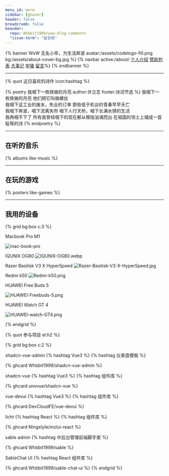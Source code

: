 ```yaml
---
menu_id: more
sidebar: [ghuser]
header: false
breadcrumb: false
beaudar:
  repo: Whbbit1999/wxw-blog-comments
  "issue-term": "留言板"
---
```


{% banner WxW 无名小卒，为生活奔波 avatar:/assets/codelogo-fill.png bg:/assets/about-cover-bg.jpg %}
{% navbar active:/about/ [个人介绍](/about/) [赞助列表](/about/sponsor.html) [大事记](/about/timeline.html) [牢骚](/about/sao.html) [留言](#comments)%}
{% endbanner %}

---

{% quot 近日喜欢的诗作 icon:hashtag %}

{% poetry 我咽下一枚铁做的月亮 author:许立志 footer:诗词节选 %}
我咽下一枚铁做的月亮
他们把它叫做螺丝
<br />
我咽下这工业的废水，失业的订单
那些低于机台的青春早早夭亡
<br />
我咽下奔波，咽下流离失所
咽下人行天桥，咽下长满水锈的生活
<br />
我再咽不下了
所有我曾经咽下的现在都从喉咙汹涌而出
在祖国的领土上铺成一首
耻辱的诗
{% endpoetry %}

<!-- > 曾经短暂在钢厂工作过的我感触颇深 -->

---

## 在听的音乐

{% albums like-music %}

---

## 在玩的游戏

{% posters like-games %}

---

## 我用的设备

{% grid bg:box c:3 %}

<!-- cell -->

Macbook Pro M1

![mac-book-pro](/assets/more/mac-book-pro.jpg)

<!-- cell -->

IQUNIX OG80
![IQUNIX-OG80.webp](/assets/more/IQUNIX-OG80.webp)

<!-- cell -->

Razer Basilisk V3 X HyperSpeed
![Razer-Basilisk-V3-X-HyperSpeed.jpg](/assets/more/Razer-Basilisk-V3-X-HyperSpeed.jpg)

<!-- cell -->

Redmi k50
![Redmi-k50.png](/assets/more/Redmi-k50.png)

<!-- cell -->

HUAWEI Free Buds 5

![HUAWEI-Freebuds-5.png](/assets/more/HUAWEI-Freebuds-5.png)

<!-- cell -->

HUAWEI Watch GT 4

![HUAWEI-watch-GT4.png](/assets/more/HUAWEI-watch-GT4.png)

{% endgrid %}

{% quot 参与项目  el:h2 %}

{% grid bg:box c:2 %}

<!-- cell -->

shadcn-vue-admin {% hashtag Vue3 %} {% hashtag 仪表盘模板 %}

{% ghcard Whbbit1999/shadcn-vue-admin %}

<!-- cell -->

shadcn-vue {% hashtag Vue3 %} {% hashtag 组件库 %}

{% ghcard unovue/shadcn-vue %}

<!-- cell -->

vue-devui {% hashtag Vue3 %} {% hashtag 组件库 %}

{% ghcard DevCloudFE/vue-devui %}

<!-- cell -->

licht {% hashtag React %} {% hashtag 组件库 %}

{% ghcard Ningstyle/mzlui-react %}

<!-- cell -->

sable admin {% hashtag 中后台管理前端脚手架 %}

{% ghcard Whbbit1999/sable %}

<!-- cell -->

SableChat UI {% hashtag React 组件库 %}

{% ghcard Whbbit1999/sable-chat-ui %}
{% endgrid %}
